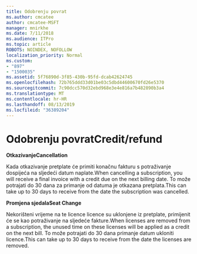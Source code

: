 ```yaml
---
title: Odobrenju povrat
ms.author: cmcatee
author: cmcatee-MSFT
manager: mnirkhe
ms.date: 7/11/2018
ms.audience: ITPro
ms.topic: article
ROBOTS: NOINDEX, NOFOLLOW
localization_priority: Normal
ms.custom:
- "897"
- "1500035"
ms.assetid: 5f76890d-3f85-430b-95fd-dcab42624745
ms.openlocfilehash: 72b765ddd33d01be03c5dbd44600670fd26e5370
ms.sourcegitcommit: 7c90dcc570d32ebd968e3e4e816a7b482890b3a4
ms.translationtype: MT
ms.contentlocale: hr-HR
ms.lasthandoff: 08/13/2019
ms.locfileid: "36389204"
---
```

# <a name="creditrefund"></a><span data-ttu-id="5d0c6-102">Odobrenju povrat</span><span class="sxs-lookup"><span data-stu-id="5d0c6-102">Credit/refund</span></span>

<span data-ttu-id="5d0c6-103">**Otkazivanje**</span><span class="sxs-lookup"><span data-stu-id="5d0c6-103">**Cancellation**</span></span>
  
<span data-ttu-id="5d0c6-104">Kada otkazivanje pretplate će primiti konačnu fakturu s potraživanje dospijeća na sljedeći datum naplate.</span><span class="sxs-lookup"><span data-stu-id="5d0c6-104">When cancelling a subscription, you will receive a final invoice with a credit due on the next billing date.</span></span> <span data-ttu-id="5d0c6-105">To može potrajati do 30 dana za primanje od datuma je otkazana pretplata.</span><span class="sxs-lookup"><span data-stu-id="5d0c6-105">This can take up to 30 days to receive from the date the subscription was cancelled.</span></span>
  
<span data-ttu-id="5d0c6-106">**Promjena sjedala**</span><span class="sxs-lookup"><span data-stu-id="5d0c6-106">**Seat Change**</span></span>
  
<span data-ttu-id="5d0c6-107">Nekorišteni vrijeme na te licence licence su uklonjene iz pretplate, primijenit će se kao potraživanje na sljedeće fakture.</span><span class="sxs-lookup"><span data-stu-id="5d0c6-107">When licenses are removed from a subscription, the unused time on these licenses will be applied as a credit on the next bill.</span></span> <span data-ttu-id="5d0c6-108">To može potrajati do 30 dana primanje datum ukloniti licence.</span><span class="sxs-lookup"><span data-stu-id="5d0c6-108">This can take up to 30 days to receive from the date the licenses are removed.</span></span>